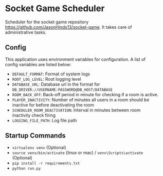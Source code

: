 # Socket Game Scheduler
Scheduler for the socket game repository https://github.com/JasonHinds13/socket-game. It takes care of administrative
tasks.

## Config
This application uses environment variables for configuration. A list of config variables are listed below:
* `DEFAULT_FORMAT`: Format of system logs
* `ROOT_LOG_LEVEL`: Root logging level 
* `DATABASE_URL`:  Database url in the format for `DB_DRIVER://USERNAME:PASSWORD@DB_HOST/DATABASE`
* `ROOM_BACK_OFF`:  Back-off period in minute for checking if a room is active. 
* `PLAYER_INACTIVITY`: Number of minutes all users in a room should be inactive for before deactivating the room
* `SCHEDULER_ROOM_DEACTIVATION`: Interval in minutes between room inactivity check firing
* `LOGGING_FILE_PATH`: Log file path

## Startup Commands
* `virtualenv venv` (Optional)  
* `source venv/bin/activate` (linux or mac) / `venv\Scripts\activate` (Optional)
* `pip install -r requirements.txt`  
* `python run.py` 